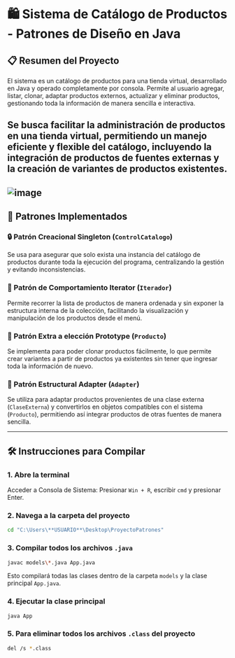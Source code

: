 # 🛍️ Sistema de Catálogo de Productos - Patrones de Diseño en Java

## 📋 Resumen del Proyecto

El sistema es un catálogo de productos para una tienda virtual, desarrollado en Java y operado completamente por consola. Permite al usuario agregar, listar, clonar, adaptar productos externos, actualizar y eliminar productos, gestionando toda la información de manera sencilla e interactiva.

Se busca facilitar la administración de productos en una tienda virtual, permitiendo un manejo eficiente y flexible del catálogo, incluyendo la integración de productos de fuentes externas y la creación de variantes de productos existentes.
---
![image](https://github.com/user-attachments/assets/0a292bbd-70b2-42e7-9313-7e4d7daf3ba9)
---

## 🧠 Patrones Implementados

### 🔒 Patrón Creacional Singleton (`ControlCatalogo`)
Se usa para asegurar que solo exista una instancia del catálogo de productos durante toda la ejecución del programa, centralizando la gestión y evitando inconsistencias.

### 🔁 Patrón de Comportamiento Iterator (`Iterador`)
Permite recorrer la lista de productos de manera ordenada y sin exponer la estructura interna de la colección, facilitando la visualización y manipulación de los productos desde el menú.

### 🧬 Patrón Extra a elección Prototype (`Producto`)
Se implementa para poder clonar productos fácilmente, lo que permite crear variantes a partir de productos ya existentes sin tener que ingresar toda la información de nuevo.

### 🔌 Patrón Estructural Adapter (`Adapter`)
Se utiliza para adaptar productos provenientes de una clase externa (`ClaseExterna`) y convertirlos en objetos compatibles con el sistema (`Producto`), permitiendo así integrar productos de otras fuentes de manera sencilla.

---

## 🛠️ Instrucciones para Compilar

### 1. Abre la terminal

Acceder a Consola de Sistema: Presionar `Win + R`, escribir `cmd` y presionar Enter.

### 2. Navega a la carpeta del proyecto

```bash
cd "C:\Users\**USUARIO**\Desktop\ProyectoPatrones"
```

### 3. Compilar todos los archivos `.java`

```bash
javac models\*.java App.java
```

Esto compilará todas las clases dentro de la carpeta `models` y la clase principal `App.java`.

### 4. Ejecutar la clase principal

```bash
java App
```

### 5. Para eliminar todos los archivos `.class` del proyecto

```bash
del /s *.class
```
